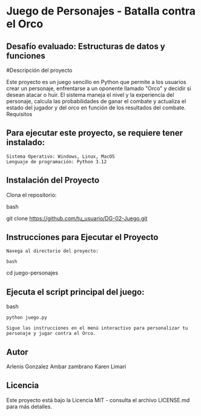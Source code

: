 # Juego de Personajes - Batalla contra el Orco

## Desafío evaluado: Estructuras de datos y funciones
#Descripción del proyecto

Este proyecto es un juego sencillo en Python que permite a los usuarios crear un personaje, enfrentarse a un oponente llamado "Orco" y decidir si desean atacar o huir. El sistema maneja el nivel y la experiencia del personaje, calcula las probabilidades de ganar el combate y actualiza el estado del jugador y del orco en función de los resultados del combate.
Requisitos

## Para ejecutar este proyecto, se requiere tener instalado:

    Sistema Operativo: Windows, Linux, MacOS
    Lenguaje de programación: Python 3.12

## Instalación del Proyecto

Clona el repositorio:

bash

git clone https://github.com/tu_usuario/DG-02-Juego.git

## Instrucciones para Ejecutar el Proyecto

    Navega al directorio del proyecto:

    bash

cd juego-personajes

## Ejecuta el script principal del juego:

bash

    python juego.py

    Sigue las instrucciones en el menú interactivo para personalizar tu personaje y jugar contra el Orco.

## Autor

Arlenis Gonzalez
Ambar zambrano
Karen Limari

## Licencia

Este proyecto está bajo la Licencia MIT - consulta el archivo LICENSE.md para más detalles.
